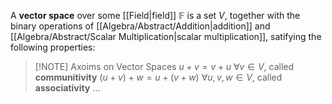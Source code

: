 A **vector space** over some [[Field|field]] $\mathbb{F}$ is a set $V$, together with the binary operations of [[Algebra/Abstract/Addition|addition]] and [[Algebra/Abstract/Scalar Multiplication|scalar multiplication]], satifying the following properties:

> [!NOTE] Axoims on Vector Spaces
> $u + v = v + u\ \forall v \in V$, called **communitivity**
> $(u + v) + w = u + (v + w)\ \forall u,v,w\in V$, called **associativity**
> $\dots$
